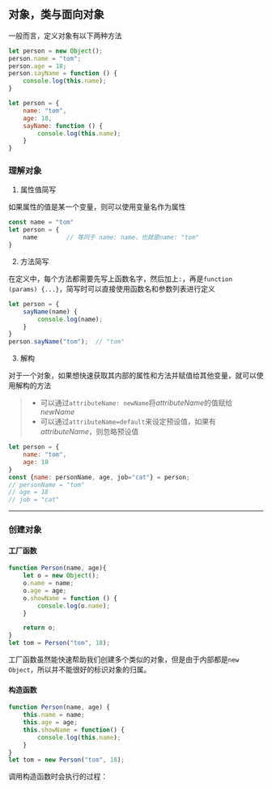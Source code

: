 ## 对象，类与面向对象

一般而言，定义对象有以下两种方法
```js
let person = new Object();
person.name = "tom";
person.age = 18;
person.sayName = function () {
    console.log(this.name);
}
```
```js
let person = {
    name: "tom",
    age: 18,
    sayName: function () {
        console.log(this.name);
    }
}
```

### 理解对象
1. 属性值简写

如果属性的值是某一个变量，则可以使用变量名作为属性
```js
const name = "tom"
let person = {
    name        // 等同于 name: name，也就是name: "tom"
}
```

2. 方法简写

在定义中，每个方法都需要先写上函数名字，然后加上`:`，再是`function (params) {...}`，简写时可以直接使用函数名和参数列表进行定义
```js
let person = {
    sayName(name) {
        console.log(name);
    }
}
person.sayName("tom");  // "tom"
```

3. 解构

对于一个对象，如果想快速获取其内部的属性和方法并赋值给其他变量，就可以使用解构的方法
> * 可以通过`attributeName: newName`将*attributeName*的值赋给*newName*
> * 可以通过`attributeName=default`来设定预设值，如果有*attributeName*，则忽略预设值
```js
let person = {
    name: "tom",
    age: 18
}
const {name: personName, age, job="cat"} = person;
// personName = "tom"
// age = 18
// job = "cat"
```

---

### 创建对象

#### 工厂函数
```js
function Person(name, age){
    let o = new Object();
    o.name = name;
    o.age = age;
    o.showName = function () {
        console.log(o.name);
    }

    return o;
}
let tom = Person("tom", 18);
```

工厂函数虽然能快速帮助我们创建多个类似的对象，但是由于内部都是`new Object`，所以并不能很好的标识对象的归属。

#### 构造函数
```js
function Person(name, age) {
    this.name = name;
    this.age = age;
    this.showName = function() {
        console.log(this.name);
    }
}
let tom = new Person("tom", 18);
```

调用构造函数时会执行的过程：
```js

```